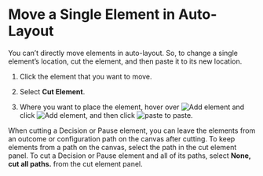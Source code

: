 # Move a Single Element in Auto-Layout

You can’t directly move elements in auto-layout. So, to change a single element’s location, cut the element, and then paste it to its new location.

1.  Click the element that you want to move.

2.  Select **Cut Element**.

3.  Where you want to place the element, hover over ![Add element](../images/flow_builder_small_circle_icon.png) and click ![Add element](../images/flow_builder_new_plus_sign_icon.png), and then click ![paste](images/flow_paste_icon.png) to paste.


When cutting a Decision or Pause element, you can leave the elements from an outcome or configuration path on the canvas after cutting. To keep elements from a path on the canvas, select the path in the cut element panel. To cut a Decision or Pause element and all of its paths, select **None, cut all paths.** from the cut element panel.

